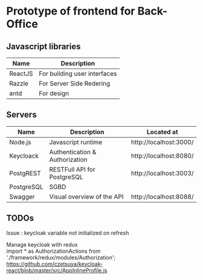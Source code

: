 # Prototype of frontend for Back-Office

## Javascript libraries
Name         | Description
------------ | -------------
ReactJS | For building user interfaces
Razzle | For Server Side Redering
antd | For design

## Servers

Name         | Description   | Located at
------------ | ------------- | -------------
Node.js | Javascript runtime | http://localhost:3000/
Keycloack | Authentication & Authorization | http://localhost:8080/
PostgREST | RESTFull API for PostgreSQL | http://localhost:3003/
PostgreSQL | SGBD | 
Swagger | Visual overview of the API | http://localhost:8088/

## TODOs
Issue : keycloak variable not initialized on refresh

Manage keycloak with redux  
import * as AuthorizationActions from './framework/redux/modules/Authorization';  
https://github.com/czetsuya/keycloak-react/blob/master/src/AppInlineProfile.js


